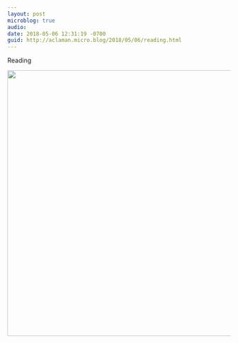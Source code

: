 ```yaml
---
layout: post
microblog: true
audio: 
date: 2018-05-06 12:31:19 -0700
guid: http://aclaman.micro.blog/2018/05/06/reading.html
---
```

Reading

<img src="http://micro.alexclaman.com/uploads/2018/908527cb20.jpg" width="600" height="600" />
